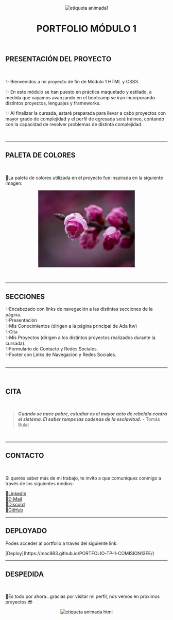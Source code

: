 <p align="center">
<img src="https://media.giphy.com/media/MaI6BylfjAkDkfk4OC/giphy.gif" alt="etiqueta animada1" width="250"/></p>

<h1 align="center"><strong>PORTFOLIO MÓDULO 1</strong></h1>
<br/>

## **PRESENTACIÓN DEL PROYECTO**

<br/>
<p>✨ Bienvenidos a mi proyecto de fin de Módulo 1 HTML y CSS3.</p>
<p>✨ En este módulo se han puesto en práctica maquetado y estilado, a medida que vayamos avanzando en el bootcamp se iran incorporando distintos proyectos, lenguajes y frameworks.</p>
<p>✨ Al finalizar la cursada, estaré preparada para llevar a cabo proyectos con mayor grado de complejidad y el perfil de egresada será trainee, contando con la capacidad de resolver problemas de distinta complejidad.</p>
<br/>

***

## PALETA DE COLORES

<br/>
<p>🌺La paleta de colores utilizada en el proyecto fue inspirada en la siguiente imagen:
<p align="center">
<img src="img\paleta_de_colores.jpg" alt="flores rosadas y lilas" width="300"/></p>

<br/>

***
## SECCIONES
✨Encabezado con links de navegación a las distintas secciones de la página.<br/>
✨Presentación<br/>
✨Mis Conocimientos (dirigen a la página principal de Ada Itw)<br/>
✨Cita<br/>
✨Mis Proyectos (dirigen a los distintos proyectos realizados durante la cursada).<br/>
✨Formulario de Contacto y Redes Sociales.<br/>
✨Footer con Links de Navegación y Redes Sociales.
<br/>
<br/>

***
<br/>

## CITA
<br/>

>***<p>Cuando se nace pobre, estudiar es el mayor acto de rebeldía contra el sistema.
> El saber rompe las cadenas de la esclavitud.*** - Tomás Bulat</p>
>

<br/>

***

## CONTACTO
<br/>
<p>Si querés saber más de mi trabajo, te invito a que comuniques conmigo a través de los siguientes medios:


📌[LinkedIn](https://www.linkedin.com/in/mac983?lipi=urn%3Ali%3Apage%3Ad_flagship3_profile_view_base_contact_details%3Bj%2FYHj7YpRp6hRZg%2Fa%2B54HA%3D%3D)</br>
📌[E-Mail](marina.castro.1983@gmail.com)<br/>
📌[Discord](https://discord.com/channels/@MarinaCastro)</br>
📌[GitHub](https://github.com/MAC983)

***

## DEPLOYADO

<p>Podes acceder al portfolio a través del siguiente link:</p>
[Deploy](https://mac983.github.io/PORTFOLIO-TP-1-COMISION13FE/)

***
## DESPEDIDA

<br/>

<p>🤗Es todo por ahora...gracias por visitar mi perfil, nos vemos en próximos proyectos.😎</p>

<p align="center">
<img src="https://media.giphy.com/media/UVG0BN8TOMKkPOJS6e/giphy.gif" width="250" alt="etiqueta animada html"/><p>
